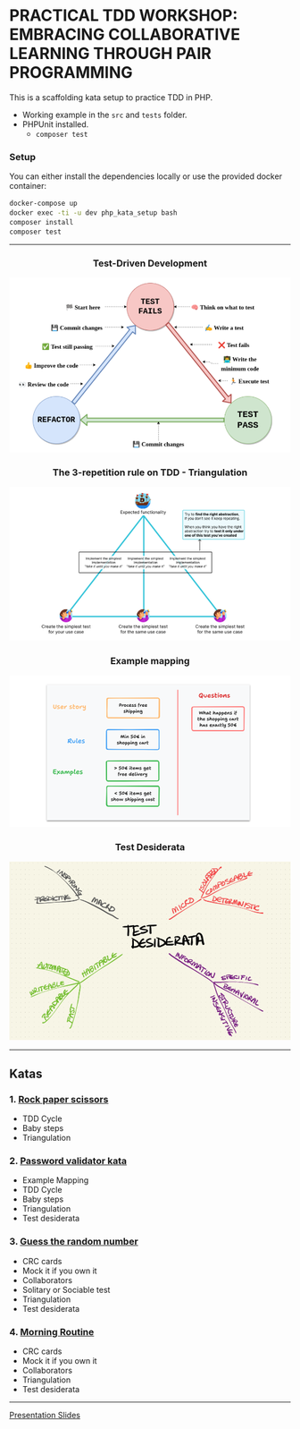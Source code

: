 # PRACTICAL TDD WORKSHOP: EMBRACING COLLABORATIVE LEARNING THROUGH PAIR PROGRAMMING

This is a scaffolding kata setup to practice TDD in PHP.

- Working example in the `src` and `tests` folder.
- PHPUnit installed.
  - `composer test`

### Setup

You can either install the dependencies locally or use the provided docker container:

```bash
docker-compose up
docker exec -ti -u dev php_kata_setup bash
composer install
composer test
```

---

<div align="center">
    <h3>Test-Driven Development</h3>
    <img alt="TDD" src="img/tdd.png"><br>
</div>

<div align="center">
    <h3>The 3-repetition rule on TDD - Triangulation</h3>
    <img alt="Triangulation" src="img/triangulation.png"><br>
</div>

<div align="center">
  <h3>Example mapping</h3>
  <img alt="Example Mapping" src="img/mapping.png"><br>
</div>

<div align="center">
  <h3>Test Desiderata</h3>
  <img alt="Example Mapping" src="img/desiderata.png"><br>
</div>

---

## Katas

### 1. [Rock paper scissors](https://hackmd.io/@evalverde/ipc-remote-kata-1)

- TDD Cycle
- Baby steps
- Triangulation

### 2. [Password validator kata](https://www.codurance.com/katas/password-validation)

- Example Mapping
- TDD Cycle
- Baby steps
- Triangulation
- Test desiderata

### 3. [Guess the random number](https://www.codurance.com/katas/random-number-kata)

- CRC cards
- Mock it if you own it
- Collaborators
- Solitary or Sociable test
- Triangulation
- Test desiderata

### 4. [Morning Routine](https://www.codurance.com/katas/morning-routine-kata)

- CRC cards
- Mock it if you own it
- Collaborators
- Triangulation
- Test desiderata

---

[Presentation Slides](https://docs.google.com/presentation/d/12n-19JnC1J_MNI6lvYO9QDmdkrlEEQ6tiJImAfF9tAo/view)
